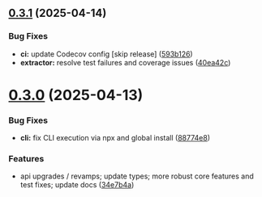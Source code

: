 ## [0.3.1](https://github.com/manicinc/portapack/compare/v0.3.0...v0.3.1) (2025-04-14)

### Bug Fixes

- **ci:** update Codecov config [skip release] ([593b126](https://github.com/manicinc/portapack/commit/593b1262183d05a9a7099463b6da0f4deb916576))
- **extractor:** resolve test failures and coverage issues ([40ea42c](https://github.com/manicinc/portapack/commit/40ea42cbdbeec67657225c50eb97ef0965cd2769))

# [0.3.0](https://github.com/manicinc/portapack/compare/v0.2.1...v0.3.0) (2025-04-13)

### Bug Fixes

- **cli:** fix CLI execution via npx and global install ([88774e8](https://github.com/manicinc/portapack/commit/88774e80d28d0ac9292906ac7454d4528a5396ec))

### Features

- api upgrades / revamps; update types; more robust core features and test fixes; update docs ([34e7b4a](https://github.com/manicinc/portapack/commit/34e7b4af55c6c934af8be0f1c43d427fd00a9594))
